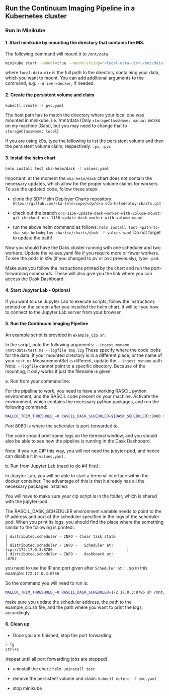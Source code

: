 ## Run the Continuum Imaging Pipeline in a Kubernetes cluster

### Run in Minikube

#### 1. Start minikube by mounting the directory that contains the MS. 
   The following command will mount it to `/mnt/data`

``` bash
minikube start --mount=true --mount-string="<local-data-dir>:/mnt/data"
```
where `local-data-dir` is the full path to the directory containing your data, which you want to mount.
You can add additional arguments to the command, e.g. `--driver=docker`, if needed.

#### 2. Create the persistent volume and claim

``` bash
kubectl create -f pvc.yaml
```
The host path has to match the directory where your local one was mounted in minikube, i.e. /mnt/data
(Only `storageClassName: manual` works on my machine (Gabi), but you may need to change that 
to `storageClassName: local`)

If you are using k9s, type the following to list the persistent volume and
then the persistent volume claim, respectively: `:pv`; `:pvc`

#### 3. Install the helm chart

``` bash 
helm install test ska-helm/dask -f values.yaml
```
Important: at the moment the `ska-helm/dask` chart does not contain the necessary
updates, which allow for the proper volume claims for workers. To use the updated code,
follow these steps:

- clone the SDP Helm Deployer Charts repository: 
`https://gitlab.com/ska-telescope/sdp/ska-sdp-helmdeploy-charts.git`
  
- check out the branch `orc-1156-update-dask-worker-with-volume-mount`:
`git checkout orc-1156-update-dask-worker-with-volume-mount`
  
- run the above helm command as follows:
`helm install test <path-to-ska-sdp-helmdeploy-charts>/charts/dask -f values.yaml`
  Do not forget to update the path!

Now you should have the Daks cluster running with one scheduler and two workers.
Update the values.yaml file if you require more or fewer workers. To see the pods
in k9s (if you changed to pv or pvc previously), type `:pod`.

Make sure you follow the instructions printed by the chart and run the port-forwarding commands.
These will also give you the link where you can access the Dask Dashboard.

#### 4. Start Jupyter Lab - Optional
   
If you want to use Jupyter Lab to execute scripts, follow the instructions 
printed on the screen after you installed the helm chart.
It will tell you how to connect to the Jupyter Lab server from your browser.

#### 5. Run the Continuum Imaging Pipeline

An example script is provided in `example_cip.sh`.

In the script, 
note the following arguments: 
`--ingest_msname /mnt/data/test.ms --logfile tmp.log` These specify where the 
code looks for the data. If your mounted directory is in a different place,
or the name of your `test.ms` MeasurementSet is different,
update the `--ingest_msname` path.
Note: `--logfile` cannot point to a specific directory. Because of the mounting, 
it only works if just the filename is given.

a. Run from your commandline:

For the pipeline to work, you need to have a working RASCIL python environment,
and the RASCIL code present on your machine. Activate the environment, 
which contains the necessary python packages, and run the following command:

``` bash
MALLOC_TRIM_THRESHOLD_=0 RASCIL_DASK_SCHEDULER=${DASK_SCHEDULER}:8080 sh example_cip.sh | tee -a example_cip.log
```

Port 8080 is where the scheduler is port-forwarded to. 

The code should print some logs on the terminal window, and you should
also be able to see how the pipeline is running in the Dask Dashboard.

Note: if you run CIP this way, you will not need the jupyter-pod, and
hence can disable it in `values.yaml`.

b. Run from Jupyter Lab (need to do #4 first):

In Jupyter Lab, you will be able to start a terminal interface within the docker container.
The advantage of this is that it already has all the necessary packages installed.

You will have to make sure your cip script is in the folder, which is shared
with the jupyter-pod. 

The RASCIL_DASK_SCHEDULER environment variable needs to point to the IP address
and port of the scheduler specified in the logs of the scheduler pod. When you print
its logs, you should find the place where the something similar to the following is printed::

    | distributed.scheduler - INFO - Clear task state                                                          │
    │ distributed.scheduler - INFO -   Scheduler at:     tcp://172.17.0.3:8786                                 │
    │ distributed.scheduler - INFO -   dashboard at:                     :8787 

you need to use the IP and port given after `Scheduler at: `, so in this example: `172.17.0.3:8786`

So the command you will need to run is:

``` bash
MALLOC_TRIM_THRESHOLD_=0 RASCIL_DASK_SCHEDULER=172.17.0.3:8786 sh /mnt/data/example_cip.sh | tee -a /mnt/data/example_cip.log
```
make sure you update the scheduler address, the path to the example_cip.sh file,
and the path where you want to print the logs, accordingly.


#### 6. Clean up

- Once you are finished, stop the port forwarding:
```bash
> fg
ctrl+c
```
(repeat until all port forwarding jobs are stopped)

- uninstall the chart: `helm uninstall test`

- remove the persistent volume and claim: `kubectl delete -f pvc.yaml`

- stop minikube

